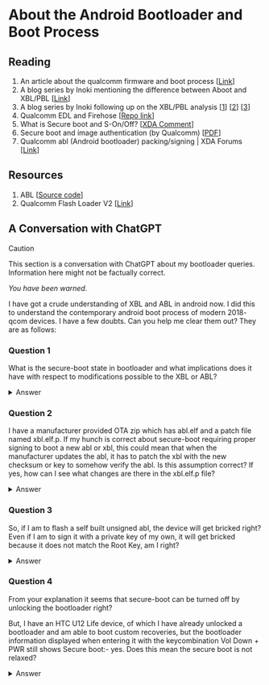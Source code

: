 # About the Android Bootloader and Boot Process

## Reading

1. An article about the qualcomm firmware and boot process [[Link](https://lineageos.org/engineering/Qualcomm-Firmware/)]
2. A blog series by Inoki mentioning the difference between Aboot and XBL/PBL [[Link](https://blog.inoki.cc/2021/10/17/android-bootloader-analysis-aboot-en/)]
3. A blog series by Inoki following up on the XBL/PBL analysis [[1](https://blog.inoki.cc/2021/10/18/android-bootloader-analysis-abl-1-en/index.html)] [[2](https://blog.inoki.cc/2024/04/20/android-bootloader-analysis-abl-2-en/)] [[3](https://blog.inoki.cc/2024/04/20/android-bootloader-analysis-abl-3-en/)]
4. Qualcomm EDL and Firehose [[Repo link](https://github.com/alephsecurity/firehorse)]
5. What is Secure boot and S-On/Off? [[XDA Comment](https://xdaforums.com/t/q-what-is-that-secure-boot-at-bootloader-and-how-could-i-turn-off.2305555/post-70243370)]
6. Secure boot and image authentication (by Qualcomm) [[PDF](https://www.qualcomm.com/content/dam/qcomm-martech/dm-assets/documents/secure-boot-image-authentication_11.30.16.pdf)]
7. Qualcomm abl (Android bootloader) packing/signing | XDA Forums [[Link](https://xdaforums.com/t/qualcomm-abl-android-bootloader-packing-signing.4473815/)]

## Resources

1. ABL [[Source code](https://git.codelinaro.org/clo/la/abl/tianocore/edk2)]
2. Qualcomm Flash Loader V2 [[Link](https://xdaforums.com/t/qualcomm-flash-loader-v2.4668538/)]

## A Conversation with ChatGPT

> [!CAUTION]
> This section is a conversation with ChatGPT about my bootloader queries. Information here might not be factually correct.
> 
> _You have been warned._

I have got a crude understanding of XBL and ABL in android now. I did this to understand the contemporary android boot process of modern 2018- qcom devices. I have a few doubts. Can you help me clear them out? They are as follows:

### Question 1

What is the secure-boot state in bootloader and what implications does it have with respect to modifications 
possible to the XBL or ABL?

<details>
	<summary>Answer</summary>

Secure Boot is a mechanism implemented to ensure that only cryptographically signed and verified bootloaders and firmware components are executed during the boot process. It is typically enforced in hardware through the Qualcomm Secure Boot Chain and involves the following key elements:

- **Root of Trust**: A hardware-fused public key (known as the OEM Public Key or Root Key) is used to verify the signature of the next boot component.
- **Bootloader Stages**: Secure Boot verifies every bootloader stage sequentially:
	* Primary Bootloader (PBL) verifies the Secondary Bootloader (like XBL).
	* XBL verifies subsequent components like ABL and others.
	* ABL then hands off to the Linux kernel.

**Implications of Secure Boot:**

- **Signed Images**: Bootloader components (like XBL and ABL) must be signed with a valid key recognized by the device’s hardware root of trust. If the signature does not match, the device will not boot.
- **Modifications Are Restricted**: You cannot modify or replace XBL/ABL directly unless you have access to:
	
	* The manufacturer’s private key (used for signing).
	* A bootloader unlocked device, in which secure boot might be disabled or allow booting unsigned components.
- **Anti-Rollback Protection**: Many modern devices include rollback counters to prevent downgrading to older, possibly vulnerable bootloader versions.

In short, with secure boot enabled, XBL and ABL cannot be modified or replaced unless you bypass the verification (e.g., exploit vulnerabilities, unlock bootloader).
</details>


### Question 2

I have a manufacturer provided OTA zip which has abl.elf and a patch file named xbl.elf.p. If my hunch is correct about secure-boot requiring proper signing to boot a new abl or xbl, this could mean that when the manufacturer updates the abl, it has to patch the xbl with the new checksum or key to somehow verify the abl. Is this assumption correct? If yes, how can I see what changes are there in the xbl.elf.p file?

<details>
	<summary>Answer</summary>

Your hunch about secure boot requiring proper signing is correct. The relationship between `abl.elf` and `xbl.elf.p` can be understood as follows:

- `abl.elf`: This is the updated ABL (Applications Bootloader), which is verified and signed by the manufacturer.
- `xbl.elf.p`: This is a patch file for the XBL (Extensible Bootloader), likely containing updates or adjustments needed to verify the new `abl.elf`.

**Why would XBL need a patch?**

XBL has to verify ABL as part of the secure boot chain. If the ABL version or signature changes, XBL may need updated verification metadata, such as:

- A new hash or checksum of the ABL image.
- Updated public key or signature metadata used for ABL verification.

This ensures that XBL can validate and allow the execution of the new ABL during the boot process.

**How Can You Inspect Changes in xbl.elf.p?**

Analyzing a patch file like `xbl.elf.p` is tricky but possible using reverse engineering tools. Here’s how you can approach it:

1. **Understand the File Format**:
	* `xbl.elf.p` might be in a proprietary format, but you can first check if it’s a standard ELF or binary patch file.
	* Use tools like `file` on Linux to identify the file type:
	```
	file xbl.elf.p
	```
2. **Hexdump Analysis**:
	* View the raw binary contents with a hex editor like `xxd` or `HxD`:
	```
	xxd xbl.elf.p | less
	```
	* Look for ASCII strings, offsets, and patterns that resemble hash values, keys, or signatures.
3. **Compare with Original XBL**:
    * If you have the original `xbl.elf` binary, you can diff the two versions.
    * Tools like `bindiff` or `binwalk` can help analyze binary changes.
	
	For example: 
	```
	binwalk xbl.elf.p
	```
4. **Check for Hashes or Keys**:
    * If the `xbl.elf.p` file contains new checksums or signatures, you might spot SHA-256 hashes or public key structures embedded within the file.
    * Compare these with known hashes of `abl.elf` to confirm relationships.
5. **Reverse Engineering**:
    * Tools like IDA Pro, Ghidra, or Radare2 can help you disassemble and inspect the patch file if it has executable components or data structures. 
6. **OTA Update Scripts**:
    * Sometimes, OTA zips include an `update-script` or metadata that references how the patch is applied. Inspect `META-INF/com/google/android/updater-script` or similar files for clues.
</details>

### Question 3

So, if I am to flash a self built unsigned abl, the device will get bricked right? Even if I am to sign it with a private key of my own, it will get bricked because it does not match the Root Key, am I right?

<details>
	<summary>Answer</summary>

Yes, your understanding is absolutely correct.

If **Secure Boot** is enabled on the device:

1. **Flashing an unsigned ABL**:
	* The device will detect that the ABL is not cryptographically signed.
	* Since the signature verification (based on the Root of Trust) will fail, the bootloader will refuse to load the new ABL, and the device will not boot.
2. **Signing ABL with Your Own Private Key**:
	* Even if you sign the ABL with your own private key, the device will still refuse to boot it because the verification process relies on the public key fused into the hardware as part of the Root of Trust.
	* Your custom key will not match the OEM Public Key that the device expects.

In this case:
- The bootloader detects a signature mismatch and aborts the boot process.
- The result is usually a brick or a soft-brick, depending on whether recovery or bootloader modes are still accessible.

**Why Does This Happen?**

Secure Boot on Qualcomm devices relies on a chain of trust:

1. **PBL (Primary Bootloader)** is burned into ROM and is immutable. It verifies the **XBL (Extensible Bootloader)**.
2. **XBL** then verifies the **ABL**.
3. If the ABL signature fails verification, the boot process stops to prevent unsigned or tampered code from executing.

The signature must be:
- Cryptographically generated using the manufacturer’s private key.
- Verified using the manufacturer’s public key fused into the hardware.

**Possible Outcomes of Flashing an Unsigned ABL:**

1. **If Secure Boot is Enforced**:
	- The device will fail to boot and may enter a recovery mode, bootloader mode, or remain hard-bricked if no fallback mechanism exists.

2. **If Secure Boot is Disabled** (e.g., unlocked bootloader or test devices):
	- You could flash and boot unsigned ABL images.
	- Some devices allow disabling secure boot for development or testing purposes.

**Is There Any Way Around This?**

- **Bootloader Unlock**: If your device allows unlocking the bootloader, secure boot enforcement might be relaxed, enabling you to boot unsigned components.
- **Exploit Vulnerabilities**: In rare cases, security vulnerabilities in the bootloader (e.g., in XBL or ABL) can allow bypassing Secure Boot or flashing unsigned firmware.
- **Access to OEM Signing Key**: This is practically impossible unless you are the manufacturer or have access to their signing infrastructure.

Without these conditions, modifying or replacing ABL or XBL on a secure device is not feasible.
</details>

### Question 4

From your explanation it seems that secure-boot can be turned off by unlocking the bootloader right?

But, I have an HTC U12 Life device, of which I have already unlocked a bootloader and am able to boot custom recoveries, but the bootloader information displayed when entering it with the keycombination Vol Down + PWR still shows Secure boot:- yes. Does this mean the secure boot is not relaxed?

<details>
	<summary>Answer</summary>
**Bootloader Unlock vs. Secure Boot**

Unlocking the bootloader and disabling Secure Boot are two different things:

1. **Bootloader Unlock**:
	- Allows you to flash custom images (e.g., recovery, kernel, or boot images) to the device.
	- It relaxes some checks that prevent modifications to partitions like boot, recovery, or system.
	- It enables booting unsigned or modified kernels and recoveries.

2. **Secure Boot**:
	- Secure Boot remains in place as part of the **Qualcomm Hardware Root of Trust**.
	- Even with an unlocked bootloader, certain critical bootloader components (like **XBL** and **ABL**) are still verified using the fused Root of Trust public key.
	- Secure Boot cannot typically be disabled unless explicitly supported or bypassed (e.g., through an exploit).

**Why Secure Boot Still Shows as "Yes"?**

On devices like your **HTC U12 Life**:

- Unlocking the bootloader **does not disable Secure Boot**. Instead, it only allows you to boot unsigned kernels and recoveries.
- **XBL and ABL** remain protected under Secure Boot because they are part of the **immutable bootloader chain** verified by the hardware root of trust.
- The bootloader information displays `Secure Boot: Yes` because Secure Boot is still enforced for the lower-level bootloader stages (PBL, XBL, and ABL).

**Implications for Modifications**

1. **You Can**:
	- Boot unsigned or self-signed kernels and recoveries since the unlocked bootloader relaxes the checks for the `boot` and `recovery` partitions.
	- Replace the boot image (kernel + ramdisk) and recovery image.

2. **You Cannot**:
	- Modify or replace XBL or ABL because these components are still verified against the hardware Root of Trust.
	- Flash unsigned or self-signed versions of critical bootloader components.

</details>
